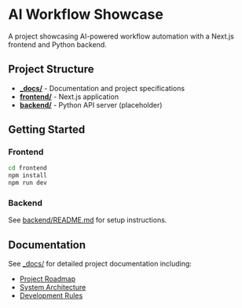 # AI Workflow Showcase

A project showcasing AI-powered workflow automation with a Next.js frontend and Python backend.

## Project Structure

- **[_docs/](_docs/)** - Documentation and project specifications
- **[frontend/](frontend/)** - Next.js application 
- **[backend/](backend/)** - Python API server (placeholder)

## Getting Started

### Frontend
```bash
cd frontend
npm install
npm run dev
```

### Backend
See [backend/README.md](backend/README.md) for setup instructions.

## Documentation

See [_docs/](_docs/) for detailed project documentation including:
- [Project Roadmap](_docs/PROJECT-ROADMAP.md)
- [System Architecture](_docs/SYSTEM-ARCHITECTURE.md)
- [Development Rules](_docs/ROOT-RULES.md)